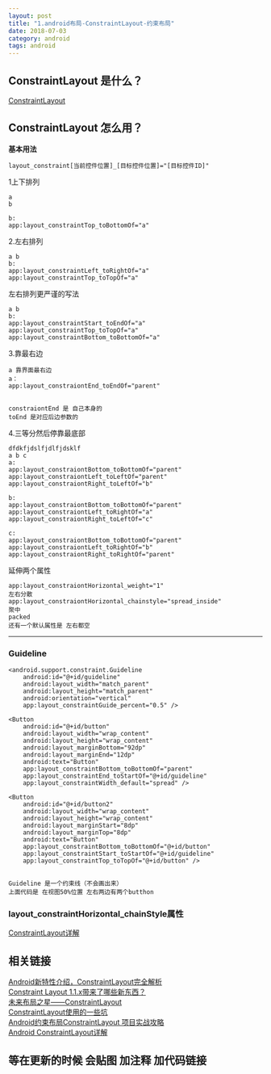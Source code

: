 ```yaml
---
layout: post
title: "1.android布局-ConstraintLayout-约束布局"
date: 2018-07-03
category: android
tags: android
---
```


## ConstraintLayout 是什么？

[ConstraintLayout](https://developer.android.google.cn/reference/android/support/constraint/ConstraintLayout)

## ConstraintLayout 怎么用？

**基本用法**

    layout_constraint[当前控件位置]_[目标控件位置]="[目标控件ID]"

1上下排列  

	a  
	b  

	b:
	app:layout_constraintTop_toBottomOf="a"

2.左右排列  

	a b
	b:
	app:layout_constraintLeft_toRightOf="a"
	app:layout_constraintTop_toTopOf="a"

左右排列更严谨的写法   

    a b
    b:
    app:layout_constraintStart_toEndOf="a"
    app:layout_constraintTop_toTopOf="a"
    app:layout_constraintBottom_toBottomOf="a"

3.靠最右边  

	a 靠界面最右边
	a：
	app:layout_constraiontEnd_toEndOf="parent"


	constraiontEnd 是 自己本身的
	toEnd 是对应后边参数的

4.三等分然后停靠最底部  

    dfdkfjdslfjdlfjdsklf
    a b c
    a:
    app:layout_constraiontBottom_toBottomOf="parent"
    app:layout_constraiontLeft_toLeftOf="parent"
    app:layout_constraiontRight_toLeftOf="b"

    b:
    app:layout_constraiontBottom_toBottomOf="parent"
    app:layout_constraiontLeft_toRightOf="a"
    app:layout_constraiontRight_toLeftOf="c"

    c:
    app:layout_constraiontBottom_toBottomOf="parent"
    app:layout_constraiontLeft_toRightOf="b"
    app:layout_constraiontRight_toRightOf="parent"

延伸两个属性
    
    app:layout_constraiontHorizontal_weight="1"
    左右分散
    app:layout_constraiontHorizontal_chainstyle="spread_inside"
    聚中
    packed
    还有一个默认属性是 左右都空
    


---
### Guideline

	<android.support.constraint.Guideline
        android:id="@+id/guideline"
        android:layout_width="match_parent"
        android:layout_height="match_parent"
        android:orientation="vertical"
        app:layout_constraintGuide_percent="0.5" />

    <Button
        android:id="@+id/button"
        android:layout_width="wrap_content"
        android:layout_height="wrap_content"
        android:layout_marginBottom="92dp"
        android:layout_marginEnd="12dp"
        android:text="Button"
        app:layout_constraintBottom_toBottomOf="parent"
        app:layout_constraintEnd_toStartOf="@+id/guideline"
        app:layout_constraintWidth_default="spread" />

    <Button
        android:id="@+id/button2"
        android:layout_width="wrap_content"
        android:layout_height="wrap_content"
        android:layout_marginStart="8dp"
        android:layout_marginTop="8dp"
        android:text="Button"
        app:layout_constraintBottom_toBottomOf="@+id/button"
        app:layout_constraintStart_toStartOf="@+id/guideline"
        app:layout_constraintTop_toTopOf="@+id/button" />


    Guideline 是一个约束线（不会画出来）
    上面代码是 在视图50%位置 左右两边有两个butthon
    

### layout_constraintHorizontal_chainStyle属性

[ConstraintLayout详解](https://www.jianshu.com/p/768b9e47a77b)

## 相关链接

[Android新特性介绍，ConstraintLayout完全解析](https://blog.csdn.net/guolin_blog/article/details/53122387)  
[Constraint Layout 1.1.x带来了哪些新东西？](http://www.jcodecraeer.com/a/anzhuokaifa/androidkaifa/2017/1019/8618.html)  
[未来布局之星——ConstraintLayout](https://www.jianshu.com/p/c34ce21f77b3)  
[ConstraintLayout使用的一些坑](https://blog.csdn.net/jxb196203/article/details/80695410)  
[Android约束布局ConstraintLayout 项目实战攻略](https://blog.csdn.net/silenceoo/article/details/78556409)  
[Android ConstraintLayout详解
](https://www.jianshu.com/p/768b9e47a77b)  

## 等在更新的时候 会贴图 加注释 加代码链接 






